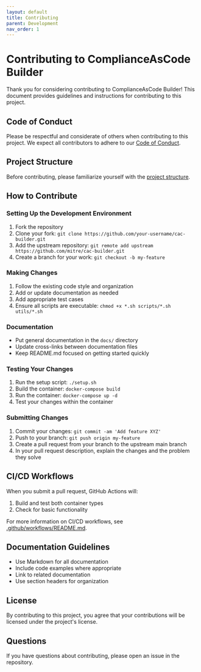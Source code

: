 ```yaml
---
layout: default
title: Contributing
parent: Development
nav_order: 1
---
```


# Contributing to ComplianceAsCode Builder

Thank you for considering contributing to ComplianceAsCode Builder! This document provides guidelines and instructions for contributing to this project.

## Code of Conduct

Please be respectful and considerate of others when contributing to this project. We expect all contributors to adhere to our [Code of Conduct](CODE_OF_CONDUCT.md).

## Project Structure

Before contributing, please familiarize yourself with the [project structure](PROJECT-STRUCTURE.md).

## How to Contribute

### Setting Up the Development Environment

1. Fork the repository
2. Clone your fork: `git clone https://github.com/your-username/cac-builder.git`
3. Add the upstream repository: `git remote add upstream https://github.com/mitre/cac-builder.git`
4. Create a branch for your work: `git checkout -b my-feature`

### Making Changes

1. Follow the existing code style and organization
2. Add or update documentation as needed
3. Add appropriate test cases
4. Ensure all scripts are executable: `chmod +x *.sh scripts/*.sh utils/*.sh`

### Documentation

- Put general documentation in the `docs/` directory
- Update cross-links between documentation files
- Keep README.md focused on getting started quickly

### Testing Your Changes

1. Run the setup script: `./setup.sh`
2. Build the container: `docker-compose build`
3. Run the container: `docker-compose up -d`
4. Test your changes within the container

### Submitting Changes

1. Commit your changes: `git commit -am 'Add feature XYZ'`
2. Push to your branch: `git push origin my-feature`
3. Create a pull request from your branch to the upstream main branch
4. In your pull request description, explain the changes and the problem they solve

## CI/CD Workflows

When you submit a pull request, GitHub Actions will:

1. Build and test both container types
2. Check for basic functionality

For more information on CI/CD workflows, see [.github/workflows/README.md](.github/workflows/README.md).

## Documentation Guidelines

- Use Markdown for all documentation
- Include code examples where appropriate
- Link to related documentation
- Use section headers for organization

## License

By contributing to this project, you agree that your contributions will be licensed under the project's license.

## Questions

If you have questions about contributing, please open an issue in the repository.
